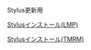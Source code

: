 Stylus更新用

[Stylusインストール(LMP)](https://github.com/stylus113/stylus/raw/refs/heads/main/lmp.user.css)

[Stylusインストール(TMRM)](https://github.com/stylus113/stylus/raw/refs/heads/main/tmrm.user.css)
